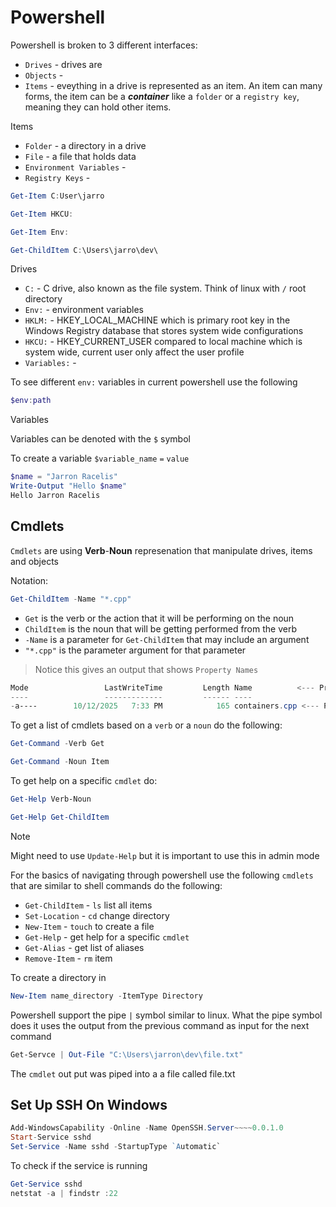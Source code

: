 # Powershell

Powershell is broken to 3 different interfaces:
- `Drives` - drives are 
- `Objects` -
- `Items` - eveything in a drive is represented as an item. An item can many forms, the item can be a ***container*** like a `folder`  or a `registry key`, meaning they can hold other items.

Items
- `Folder` - a directory in a drive
- `File` - a file that holds data
- `Environment Variables` -
- `Registry Keys` -

```powershell
Get-Item C:User\jarro

Get-Item HKCU:

Get-Item Env:

Get-ChildItem C:\Users\jarro\dev\
```

Drives
- `C:` - C drive, also known as the file system. Think of linux with `/` root directory
- `Env:` - environment variables
- `HKLM:` - HKEY_LOCAL_MACHINE which is primary root key in the Windows Registry database that stores system wide configurations
- `HKCU:` - HKEY_CURRENT_USER compared to local machine which is system wide, current user only affect the user profile
- `Variables:` -

To see different `env:` variables in current powershell use the following
```powershell
$env:path
```

Variables

Variables can be denoted with the `$` symbol

To create a variable `$variable_name` `=` `value`
```powershell
$name = "Jarron Racelis"
Write-Output "Hello $name"
Hello Jarron Racelis
```

## Cmdlets

`Cmdlets` are using **Verb**-**Noun** represenation that manipulate drives, items and objects

Notation:
```powershell
Get-ChildItem -Name "*.cpp" 
```

- `Get` is the verb or the action that it will be performing on the noun
- `ChildItem` is the noun that will be getting performed from the verb
- `-Name` is a parameter for `Get-ChildItem` that may include an argument
- `"*.cpp"` is the parameter argument for that parameter

> Notice this gives an output that shows `Property Names`
```powershell
Mode                 LastWriteTime         Length Name          <--- Property Name
----                 -------------         ------ ----
-a----        10/12/2025   7:33 PM            165 containers.cpp <--- Property Values
```

To get a list of cmdlets based on a `verb` or a `noun` do the following:
```powershell
Get-Command -Verb Get

Get-Command -Noun Item
```

To get help on a specific `cmdlet` do:
```powershell
Get-Help Verb-Noun

Get-Help Get-ChildItem
```

> [!NOTE]
> Might need to use `Update-Help` but it is important to use this in admin mode 

For the basics of navigating through powershell use the following `cmdlets` that are similar to shell commands do the following:

- `Get-ChildItem` - `ls` list all items 
- `Set-Location` - `cd` change directory
- `New-Item` - `touch` to create a file 
- `Get-Help` - get help for a specific `cmdlet`
- `Get-Alias` - get list of aliases 
- `Remove-Item` - `rm` item 

To create a directory in 
```powershell
New-Item name_directory -ItemType Directory 
```

Powershell support the pipe `|` symbol similar to linux. What the pipe symbol does it uses the output from the previous command as input for the next command
```powershell
Get-Servce | Out-File "C:\Users\jarron\dev\file.txt"
```
The `cmdlet` out put was piped into a a file called file.txt

## Set Up SSH On Windows

```powershell
Add-WindowsCapability -Online -Name OpenSSH.Server~~~~0.0.1.0
Start-Service sshd
Set-Service -Name sshd -StartupType `Automatic`
```

To check if the service is running

```powershell
Get-Service sshd
netstat -a | findstr :22
```
